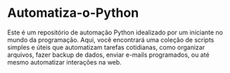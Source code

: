 # Automatiza-o-Python
Este é um repositório de automação Python idealizado por um iniciante no mundo da programação. Aqui, você encontrará uma coleção de scripts simples e úteis que automatizam tarefas cotidianas, como organizar arquivos, fazer backup de dados, enviar e-mails programados, ou até mesmo automatizar interações na web.
